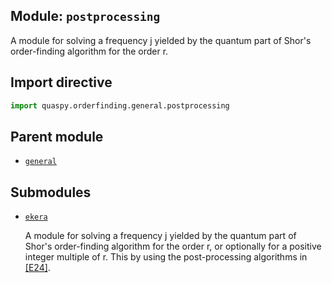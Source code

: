 ## Module: <code>postprocessing</code>
A module for solving a frequency j yielded by the quantum part of Shor's order-finding algorithm for the order r.

## Import directive
```python
import quaspy.orderfinding.general.postprocessing
```

## Parent module
- [<code>general</code>](../README.md)

## Submodules
- [<code>ekera</code>](ekera/README.md)

  A module for solving a frequency j yielded by the quantum part of Shor's order-finding algorithm for the order r, or optionally for a positive integer multiple of r. This by using the post-processing algorithms in [[E24]](https://doi.org/10.1145/3655026).

